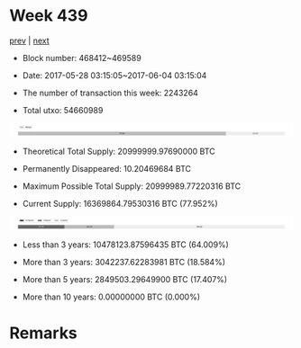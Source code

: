 # Week 439

[prev](week0438.md) | [next](week0440.md)

- Block number: 468412~469589

- Date: 2017-05-28 03:15:05~2017-06-04 03:15:04

- The number of transaction this week: 2243264

- Total utxo: 54660989

![](../images/mined_week0439.png)

- Theoretical Total Supply: 20999999.97690000 BTC

- Permanently Disappeared: 10.20469684 BTC

- Maximum Possible Total Supply: 20999989.77220316 BTC

- Current Supply: 16369864.79530316 BTC (77.952%)

![](../images/year_week0439.png)


- Less than 3 years: 10478123.87596435 BTC (64.009%)

- More than 3 years: 3042237.62283981 BTC (18.584%)

- More than 5 years: 2849503.29649900 BTC (17.407%)

- More than 10 years: 0.00000000 BTC (0.000%)

# Remarks

